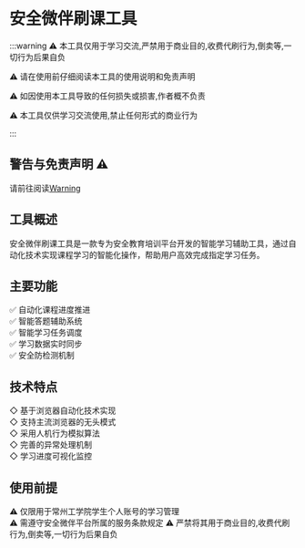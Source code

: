# 安全微伴刷课工具

:::warning
⚠️ 本工具仅用于学习交流,严禁用于商业目的,收费代刷行为,倒卖等,一切行为后果自负

⚠️ 请在使用前仔细阅读本工具的使用说明和免责声明

⚠️ 如因使用本工具导致的任何损失或损害,作者概不负责

⚠️ 本工具仅供学习交流使用,禁止任何形式的商业行为

:::

## 警告与免责声明 ⚠ 

请前往阅读[Warning](/other/warning.md)

## 工具概述
安全微伴刷课工具是一款专为安全教育培训平台开发的智能学习辅助工具，通过自动化技术实现课程学习的智能化操作，帮助用户高效完成指定学习任务。

## 主要功能

✅ 自动化课程进度推进  
✅ 智能答题辅助系统  
✅ 智能学习任务调度   
✅ 学习数据实时同步  
✅ 安全防检测机制

## 技术特点
◇ 基于浏览器自动化技术实现  
◇ 支持主流浏览器的无头模式  
◇ 采用人机行为模拟算法  
◇ 完善的异常处理机制  
◇ 学习进度可视化监控

## 使用前提
⚠️ 仅限用于常州工学院学生个人账号的学习管理  
⚠️ 需遵守安全微伴平台所属的服务条款规定 
⚠️ 严禁将其用于商业目的,收费代刷行为,倒卖等,一切行为后果自负
